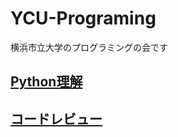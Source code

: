 # YCU-Programing
横浜市立大学のプログラミングの会です

## [Python理解](https://github.com/YutaUra/YCU-Programing/tree/master/Python_understanding)
## [コードレビュー](https://github.com/YutaUra/YCU-Programing/tree/master/Code_Review)
